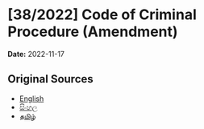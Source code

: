# [38/2022] Code of Criminal Procedure (Amendment)

**Date:** 2022-11-17

## Original Sources

- [English](https://documents.gov.lk/view/acts/2022/11/38-2022_E.pdf)
- [සිංහල](https://documents.gov.lk/view/acts/2022/11/38-2022_S.pdf)
- [தமிழ்](https://documents.gov.lk/view/acts/2022/11/38-2022_T.pdf)
